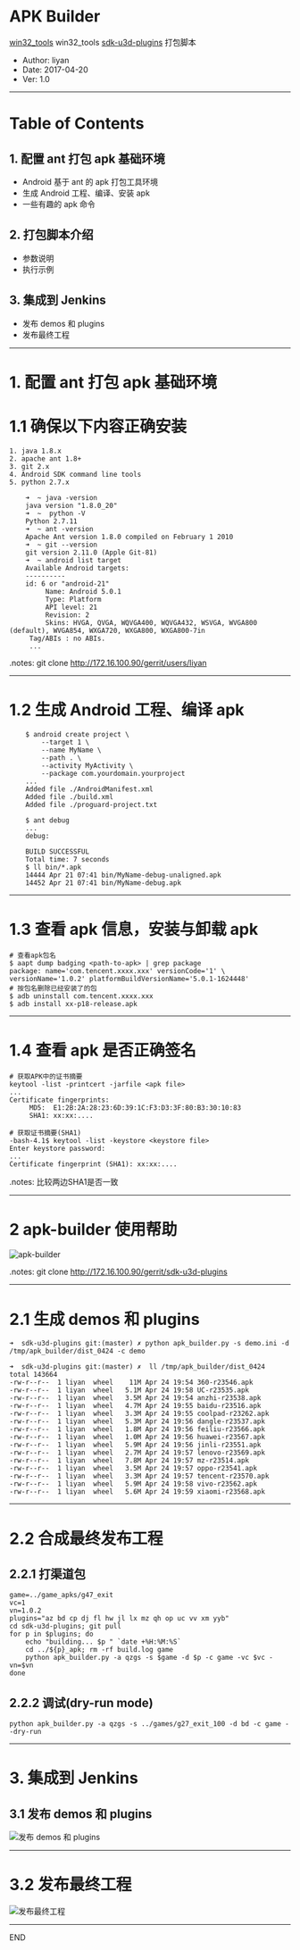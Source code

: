 [//]: # (landslide ../slide.md --relative --copy-theme -d 1.html)
<!-- landslide ../slide.md --relative --copy-theme -d 1.html -->

# APK Builder
[win32_tools](http://172.16.100.90/gerrit/users/liyan) win32_tools
[sdk-u3d-plugins](http://172.16.100.90/gerrit/sdk-u3d-plugins) 打包脚本

 * Author: liyan
 * Date: 2017-04-20
 * Ver: 1.0

---
# Table of Contents

## 1. 配置 ant 打包 apk 基础环境

 * Android 基于 ant 的 apk 打包工具环境
 * 生成 Android 工程、编译、安装 apk
 * 一些有趣的 apk 命令

## 2. 打包脚本介绍

 * 参数说明
 * 执行示例

## 3. 集成到 Jenkins

 * 发布 demos 和 plugins
 * 发布最终工程

---
# 1. 配置 ant 打包 apk 基础环境

# 1.1 确保以下内容正确安装

    1. java 1.8.x
    2. apache ant 1.8+
    3. git 2.x
    4. Android SDK command line tools
    5. python 2.7.x

        ➜  ~ java -version
        java version "1.8.0_20"
        ➜  ~  python -V
        Python 2.7.11
        ➜  ~ ant -version
        Apache Ant version 1.8.0 compiled on February 1 2010
        ➜  ~ git --version
        git version 2.11.0 (Apple Git-81)
        ➜  ~ android list target
        Available Android targets:
        ----------
        id: 6 or "android-21"
             Name: Android 5.0.1
             Type: Platform
             API level: 21
             Revision: 2
             Skins: HVGA, QVGA, WQVGA400, WQVGA432, WSVGA, WVGA800 (default), WVGA854, WXGA720, WXGA800, WXGA800-7in
         Tag/ABIs : no ABIs.
         ...

.notes: git clone http://172.16.100.90/gerrit/users/liyan

---
# 1.2 生成 Android 工程、编译 apk

        $ android create project \
            --target 1 \
            --name MyName \
            --path . \
            --activity MyActivity \
            --package com.yourdomain.yourproject
        ...
        Added file ./AndroidManifest.xml
        Added file ./build.xml
        Added file ./proguard-project.txt
        
        $ ant debug
        ...
        debug:

        BUILD SUCCESSFUL
        Total time: 7 seconds
        $ ll bin/*.apk     
        14444 Apr 21 07:41 bin/MyName-debug-unaligned.apk
        14452 Apr 21 07:41 bin/MyName-debug.apk

---

# 1.3 查看 apk 信息，安装与卸载 apk

    # 查看apk包名
    $ aapt dump badging <path-to-apk> | grep package
    package: name='com.tencent.xxxx.xxx' versionCode='1' \ 
    versionName='1.0.2' platformBuildVersionName='5.0.1-1624448'
    # 按包名删除已经安装了的包
    $ adb uninstall com.tencent.xxxx.xxx
    $ adb install xx-p18-release.apk

---

# 1.4 查看 apk 是否正确签名

    # 获取APK中的证书摘要
    keytool -list -printcert -jarfile <apk file>
    ...
    Certificate fingerprints:
         MD5:  E1:2B:2A:28:23:6D:39:1C:F3:D3:3F:80:B3:30:10:83
         SHA1: xx:xx:....

    # 获取证书摘要(SHA1)
    -bash-4.1$ keytool -list -keystore <keystore file>
    Enter keystore password:  
    ...
    Certificate fingerprint (SHA1): xx:xx:....

.notes: 比较两边SHA1是否一致

---
# 2 apk-builder 使用帮助
![apk-builder](./slide/apk-builder.png)

.notes: git clone http://172.16.100.90/gerrit/sdk-u3d-plugins

---
# 2.1 生成 demos 和 plugins

    ➜  sdk-u3d-plugins git:(master) ✗ python apk_builder.py -s demo.ini -d /tmp/apk_builder/dist_0424 -c demo

    ➜  sdk-u3d-plugins git:(master) ✗  ll /tmp/apk_builder/dist_0424 
    total 143664
    -rw-r--r--  1 liyan  wheel    11M Apr 24 19:54 360-r23546.apk
    -rw-r--r--  1 liyan  wheel   5.1M Apr 24 19:58 UC-r23535.apk
    -rw-r--r--  1 liyan  wheel   3.5M Apr 24 19:54 anzhi-r23538.apk
    -rw-r--r--  1 liyan  wheel   4.7M Apr 24 19:55 baidu-r23516.apk
    -rw-r--r--  1 liyan  wheel   3.3M Apr 24 19:55 coolpad-r23262.apk
    -rw-r--r--  1 liyan  wheel   5.3M Apr 24 19:56 dangle-r23537.apk
    -rw-r--r--  1 liyan  wheel   1.8M Apr 24 19:56 feiliu-r23566.apk
    -rw-r--r--  1 liyan  wheel   1.0M Apr 24 19:56 huawei-r23567.apk
    -rw-r--r--  1 liyan  wheel   5.9M Apr 24 19:56 jinli-r23551.apk
    -rw-r--r--  1 liyan  wheel   2.7M Apr 24 19:57 lenovo-r23569.apk
    -rw-r--r--  1 liyan  wheel   7.8M Apr 24 19:57 mz-r23514.apk
    -rw-r--r--  1 liyan  wheel   3.5M Apr 24 19:57 oppo-r23541.apk
    -rw-r--r--  1 liyan  wheel   3.3M Apr 24 19:57 tencent-r23570.apk
    -rw-r--r--  1 liyan  wheel   5.9M Apr 24 19:58 vivo-r23562.apk
    -rw-r--r--  1 liyan  wheel   5.6M Apr 24 19:59 xiaomi-r23568.apk
---
# 2.2 合成最终发布工程

## 2.2.1 打渠道包

    game=../game_apks/g47_exit
    vc=1
    vn=1.0.2
    plugins="az bd cp dj fl hw jl lx mz qh op uc vv xm yyb"
    cd sdk-u3d-plugins; git pull
    for p in $plugins; do
        echo "building... $p " `date +%H:%M:%S`
        cd ../${p}_apk; rm -rf build.log game
        python apk_builder.py -a qzgs -s $game -d $p -c game -vc $vc -vn=$vn
    done
## 2.2.2 调试(dry-run mode)

    python apk_builder.py -a qzgs -s ../games/g27_exit_100 -d bd -c game --dry-run
---
# 3. 集成到 Jenkins
## 3.1 发布 demos 和 plugins
![发布 demos 和 plugins](slide/jenkins_release_demo.png)

---
# 3.2 发布最终工程
![发布最终工程](slide/jenkins_release_project.png)

---
END